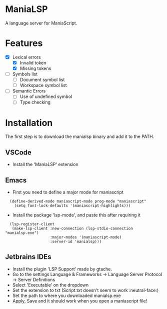 # ManiaLSP

A language server for ManiaScript.

# Features

- [x] Lexical errors
  - [x] Invalid token
  - [x] Missing tokens
- [ ] Symbols list
  - [ ] Document symbol list
  - [ ] Workspace symbol list
- [ ] Semantic Errors
  - [ ] Use of undefined symbol
  - [ ] Type checking

# Installation

The first step is to download the manialsp binary and add it to the PATH.

## VSCode

- Install the 'ManiaLSP' extension

## Emacs

- First you need to define a major mode for maniascript

```
  (define-derived-mode maniascript-mode prog-mode "maniascript"
    (setq font-lock-defaults '(maniascript-highlights)))
```

- Install the package 'lsp-mode', and paste this after requiring it

```
  (lsp-register-client
   (make-lsp-client :new-connection (lsp-stdio-connection "manialsp.exe")
                    :major-modes '(maniascript-mode)
                    :server-id 'manialsp)))
```

## Jetbrains IDEs

- Install the plugin 'LSP Support' made by gtache.
- Go to the settings Language & Frameworks -> Language Server Protocol -> Server Definitions
- Select 'Executable' on the dropdown
- Set the extension to txt (Script.txt doesn't seem to work :neutral-face:)
- Set the path to where you downloaded manialsp.exe
- Apply, Save and it should work when you open a maniascript file!
